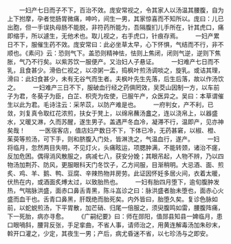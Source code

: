 <!-- { "loadSidebar": true } -->
　　一妇产七日而子不下，百治不效。庞安常视之，令其家人以汤温其腰腹，自为上下拊摩，孕者觉肠胃微痛，呻吟，间生一男，其家惊喜而不知所以。庞曰：儿已出胞，但一手误执母肠不能脱，非符药所能为，吾隔腹扪儿手所在，针其虎口，痛即缩手，所以遽生，无他术也。取儿视之，右手虎口，针痕存焉。
　　一妇产累日不下，服催生药不效。庞安常曰：此必坐草太早，心下怀惧，气结而不行，非不顺也。《素问》云：恐则气下。盖恐则精神怯，怯则上焦闭，闭则气逆，逆则下焦胀，气乃不行矣。以紫苏饮一服便产。又治妇人子悬证。
　　一妇难产七日而不乳，且食甚少。滑伯仁视之，以凉粥一盂，捣枫叶煎汤调啖之，旋乳。或诘其理，滑曰：此妇食甚少，未有无谷气而生者。夫枫叶先生先落，后生后落，故以作汤饮之。
　　一妇难产三日不下，服破血行经之药俱罔效，吴茭山因制一方，以车前子为君，冬葵子为臣，白芷、枳壳为佐使，已服午产，众医异之。吴曰：本草谓催生以此为君。毛诗注云：采芣苡，以防产难是也。
　　一府判女，产不利，已敛，刘复真令取红花浓煎，扶女于凳上，以绵帛蘸汤盫之，连以浇帛上，以器盛水，又暖又淋，久而苏醒，遂生男子。盖遇严冬血冷，凝滞不行，温即产，见亦神矣哉！
　　一医宿客店，值店妇产数日不下，下体已冷，无药甚窘，以椒、橙、茱萸等煎汤，可下手，则和脐腹入门处，皆淋洗之，气温血行，遂产。
　　一妇将临月，忽然两目失明，不见灯火，头痛眩运，项腮肿满，不能转颈，诸治不瘥，反加危困。偶得消风散服之，病减七八，获安分娩；其眼吊起，人物不辨，乃以四物汤加荆芥、防风，更服眼科天门冬饮子，乙方间服，目渐稍明。大忌酒、面、煎炙、鸡、羊、鹅、鸭、豆腐、辛辣热物并房劳。此证因怀妊多居火间，衣着太暖，伏热在内，或酒面炙煿太过，以致胎热也。
　　一妇有胎四月堕下，逾旬腹肿发热，气喘脉洪盛，面赤口鼻舌青黑，陈斗嵓诊之曰：脉洪盛者胎未堕也，面赤心火盛而血干也。舌青口鼻黑，肝既绝而胎死矣。内外皆曰，胎堕久矣。复诊色脉如前，以蛇蜕煎汤，下平胃散，加芒硝、归尾一倍服之，须臾腹鸣如雷，腰腹阵痛，下一死胎，病亦寻愈。
　　《广嗣纪要》曰：师在郧阳，值郧县知县一婢临月，患口眼喎斜，腰背反张，手足挛曲，不省人事，请师治之，用黄连解毒汤加朱砂末，斡开口灌之，少定，其夜生一男；产后，病尤昏迷不省，以七珍汤与之即安。
